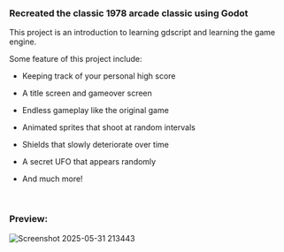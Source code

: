 ### Recreated the classic 1978 arcade classic using Godot

This project is an introduction to learning gdscript and learning the game engine.

Some feature of this project include:

- Keeping track of your personal high score
- A title screen and gameover screen
- Endless gameplay like the original game
- Animated sprites that shoot at random intervals
- Shields that slowly deteriorate over time
- A secret UFO that appears randomly
- And much more!

  <br>
  
### Preview:

![Screenshot 2025-05-31 213443](https://github.com/user-attachments/assets/79a8ab93-cd46-481c-8386-7cca24c00a10)
